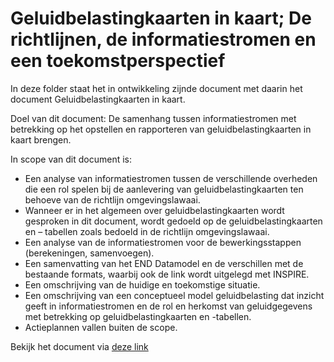 # Geluidbelastingkaarten in kaart; De richtlijnen, de informatiestromen en een toekomstperspectief

In deze folder staat het in ontwikkeling zijnde document met daarin het document Geluidbelastingkaarten in kaart.

Doel van dit document: De samenhang tussen informatiestromen met betrekking op het opstellen en rapporteren van geluidbelastingkaarten in kaart brengen.

In scope van dit document is:

* Een analyse van informatiestromen tussen de verschillende overheden die een rol spelen bij de aanlevering van geluidbelastingkaarten ten behoeve van de richtlijn omgevingslawaai.
* Wanneer er in het algemeen over geluidbelastingkaarten wordt gesproken in dit document, wordt gedoeld op de geluidbelastingkaarten en – tabellen zoals bedoeld in de richtlijn omgevingslawaai.
* Een analyse van de informatiestromen voor de bewerkingsstappen (berekeningen, samenvoegen).
* Een samenvatting van het END Datamodel en de verschillen met de bestaande formats, waarbij ook de link wordt uitgelegd met INSPIRE.
* Een omschrijving van de huidige en toekomstige situatie.
* Een omschrijving van een conceptueel model geluidbelasting dat inzicht geeft in informatiestromen en de rol en herkomst van geluidgegevens met betrekking op geluidbelastingkaarten en -tabellen.
* Actieplannen vallen buiten de scope.

Bekijk het document via [deze link](https://geonovum.github.io/IMG/END/)
